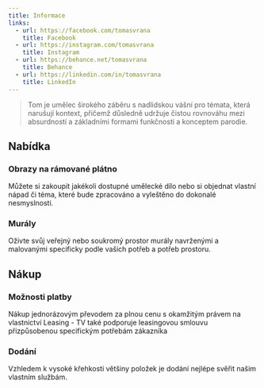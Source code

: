 ```yaml
---
title: Informace
links:
  - url: https://facebook.com/tomasvrana
    title: Facebook
  - url: https://instagram.com/tomasvrana
    title: Instagram
  - url: https://behance.net/tomasvrana
    title: Behance
  - url: https://linkedin.com/in/tomasvrana
    title: LinkedIn
---
```

> Tom je umělec širokého záběru s nadlidskou vášní pro témata, která narušují kontext, přičemž důsledně udržuje čistou rovnováhu mezi absurdností a základními formami funkčnosti a konceptem parodie.

## Nabídka
### Obrazy na rámované plátno
Můžete si zakoupit jakékoli dostupné umělecké dílo nebo si objednat vlastní nápad či téma, které bude zpracováno a vyleštěno do dokonalé nesmyslnosti.

### Murály
Oživte svůj veřejný nebo soukromý prostor murály navrženými a malovanými specificky podle vašich potřeb a potřeb prostoru.

## Nákup

### Možnosti platby
Nákup jednorázovým převodem za plnou cenu s okamžitým právem na vlastnictví
Leasing - TV také podporuje leasingovou smlouvu přizpůsobenou specifickým potřebám zákazníka

### Dodání
Vzhledem k vysoké křehkosti většiny položek je dodání nejlépe svěřit našim vlastním službám.